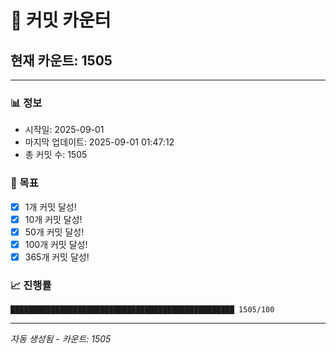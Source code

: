 # 🔢 커밋 카운터

## 현재 카운트: 1505

---

### 📊 정보
- 시작일: 2025-09-01
- 마지막 업데이트: 2025-09-01 01:47:12
- 총 커밋 수: 1505

### 🎯 목표
- [x] 1개 커밋 달성!
- [x] 10개 커밋 달성!
- [x] 50개 커밋 달성!
- [x] 100개 커밋 달성!
- [x] 365개 커밋 달성!

### 📈 진행률
```
██████████████████████████████████████████████████ 1505/100
```

---
*자동 생성됨 - 카운트: 1505*
